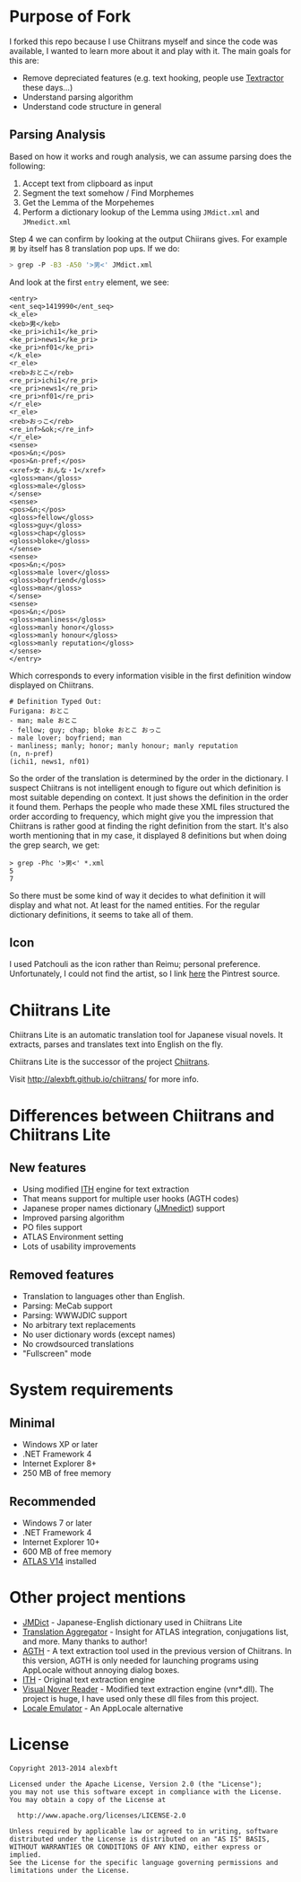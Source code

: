﻿# Purpose of Fork
I forked this repo because I use Chiitrans myself and since the code was available, I wanted to learn more about it and play with it. The main goals for this are:
* Remove depreciated features (e.g. text hooking, people use [Textractor](https://github.com/Artikash/Textractor) these days...) 
* Understand parsing algorithm
* Understand code structure in general 

## Parsing Analysis
Based on how it works and rough analysis, we can assume parsing does the following:
1. Accept text from clipboard as input
2. Segment the text somehow / Find Morphemes
3. Get the Lemma of the Morpehemes
4. Perform a dictionary lookup of the Lemma using `JMdict.xml` and `JMnedict.xml`

Step 4 we can confirm by looking at the output Chiirans gives. For example `男` by itself has 8 translation pop ups.
If we do:
```sh
> grep -P -B3 -A50 '>男<' JMdict.xml
```
And look at the first `entry` element, we see:
```
<entry>
<ent_seq>1419990</ent_seq>
<k_ele>
<keb>男</keb>
<ke_pri>ichi1</ke_pri>
<ke_pri>news1</ke_pri>
<ke_pri>nf01</ke_pri>
</k_ele>
<r_ele>
<reb>おとこ</reb>
<re_pri>ichi1</re_pri>
<re_pri>news1</re_pri>
<re_pri>nf01</re_pri>
</r_ele>
<r_ele>
<reb>おっこ</reb>
<re_inf>&ok;</re_inf>
</r_ele>
<sense>
<pos>&n;</pos>
<pos>&n-pref;</pos>
<xref>女・おんな・1</xref>
<gloss>man</gloss>
<gloss>male</gloss>
</sense>
<sense>
<pos>&n;</pos>
<gloss>fellow</gloss>
<gloss>guy</gloss>
<gloss>chap</gloss>
<gloss>bloke</gloss>
</sense>
<sense>
<pos>&n;</pos>
<gloss>male lover</gloss>
<gloss>boyfriend</gloss>
<gloss>man</gloss>
</sense>
<sense>
<pos>&n;</pos>
<gloss>manliness</gloss>
<gloss>manly honor</gloss>
<gloss>manly honour</gloss>
<gloss>manly reputation</gloss>
</sense>
</entry>
```
Which corresponds to every information visible in the first definition window displayed on Chiitrans.
```
# Definition Typed Out:
Furigana: おとこ
- man; male おとこ
- fellow; guy; chap; bloke おとこ おっこ
- male lover; boyfriend; man
- manliness; manly; honor; manly honour; manly reputation
(n, n-pref)
(ichi1, news1, nf01)
```

So the order of the translation is determined by the order in the dictionary. I suspect Chiitrans is not intelligent enough to figure out which definition is most suitable depending on context. It just shows the definition in the order it found them. 
Perhaps the people who made these XML files structured the order according to frequency, which might give you the impression that Chiitrans is rather good at finding the right definition from the start.
It's also worth mentioning that in my case, it displayed 8 definitions but when doing the grep search, we get:

```
> grep -Phc '>男<' *.xml
5
7
```
So there must be some kind of way it decides to what definition it will display and what not. At least for the named entities. For the regular dictionary definitions, it seems to take all of them.

## Icon
I used Patchouli as the icon rather than Reimu; personal preference. 
Unfortunately, I could not find the artist, so I link [here](https://mx.pinterest.com/pin/622059767284572654/) the Pintrest source.

# Chiitrans Lite
Chiitrans Lite is an automatic translation tool for Japanese visual novels. It extracts, parses and translates text into English on the fly.

Chiitrans Lite is the successor of the project [Chiitrans](http://code.google.com/p/chiitrans/).

Visit http://alexbft.github.io/chiitrans/ for more info.

# Differences between Chiitrans and Chiitrans Lite
## New features
* Using modified [ITH](http://code.google.com/p/interactive-text-hooker/) engine for text extraction
* That means support for multiple user hooks (AGTH codes)
* Japanese proper names dictionary ([JMnedict](http://www.csse.monash.edu.au/~jwb/enamdict_doc.html)) support
* Improved parsing algorithm
* PO files support
* ATLAS Environment setting
* Lots of usability improvements

## Removed features
* Translation to languages other than English.
* Parsing: MeCab support
* Parsing: WWWJDIC support
* No arbitrary text replacements
* No user dictionary words (except names)
* No crowdsourced translations
* "Fullscreen" mode

# System requirements
## Minimal
* Windows XP or later
* .NET Framework 4
* Internet Explorer 8+
* 250 MB of free memory

## Recommended
* Windows 7 or later
* .NET Framework 4
* Internet Explorer 10+
* 600 MB of free memory
* [ATLAS V14](http://www.fujitsu.com/global/services/software/translation/atlas/index.html) installed

# Other project mentions
* [JMDict](http://www.csse.monash.edu.au/~jwb/jmdict.html) - Japanese-English dictionary used in Chiitrans Lite
* [Translation Aggregator](http://www.hongfire.com/forum/showthread.php/94395-Translation-Aggregator-v0-4-9) - Insight for ATLAS integration, conjugations list, and more. Many thanks to author!
* [AGTH](https://sites.google.com/site/agthook/) - A text extraction tool used in the previous version of Chiitrans. In this version, AGTH is only needed for launching programs using AppLocale without annoying dialog boxes.
* [ITH](http://code.google.com/p/interactive-text-hooker/) - Original text extraction engine
* [Visual Nover Reader](https://code.google.com/p/annot-player/) - Modified text extraction engine (vnr\*.dll). The project is huge, I have used only these dll files from this project.
* [Locale Emulator](https://github.com/xupefei/Locale-Emulator) - An AppLocale alternative

# License
    Copyright 2013-2014 alexbft

    Licensed under the Apache License, Version 2.0 (the "License");
    you may not use this software except in compliance with the License.
    You may obtain a copy of the License at

      http://www.apache.org/licenses/LICENSE-2.0

    Unless required by applicable law or agreed to in writing, software
    distributed under the License is distributed on an "AS IS" BASIS,
    WITHOUT WARRANTIES OR CONDITIONS OF ANY KIND, either express or implied.
    See the License for the specific language governing permissions and
    limitations under the License.
